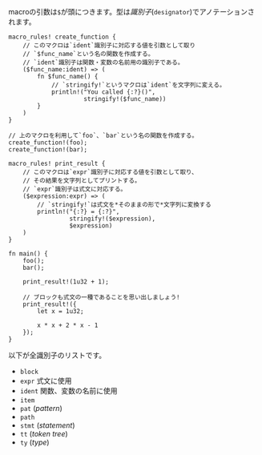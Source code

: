 <!-- The arguments of a macro are prefixed by a dollar sign `$` and type annotated
with a *designator*: -->
macroの引数は`$`が頭につきます。型は*識別子*(`designator`)でアノテーションされます。

``` rust,editable
macro_rules! create_function {
    // このマクロは`ident`識別子に対応する値を引数として取り
    // `$func_name`という名の関数を作成する。
    // `ident`識別子は関数・変数の名前用の識別子である。
    ($func_name:ident) => (
        fn $func_name() {
            // `stringify!`というマクロは`ident`を文字列に変える。
            println!("You called {:?}()",
                     stringify!($func_name))
        }
    )
}

// 上のマクロを利用して`foo`、`bar`という名の関数を作成する。
create_function!(foo);
create_function!(bar);

macro_rules! print_result {
    // このマクロは`expr`識別子に対応する値を引数として取り、
    // その結果を文字列としてプリントする。
    // `expr`識別子は式文に対応する。
    ($expression:expr) => (
        // `stringify!`は式文を*そのままの形で*文字列に変換する
        println!("{:?} = {:?}",
                 stringify!($expression),
                 $expression)
    )
}

fn main() {
    foo();
    bar();

    print_result!(1u32 + 1);

    // ブロックも式文の一種であることを思い出しましょう!
    print_result!({
        let x = 1u32;

        x * x + 2 * x - 1
    });
}

```

<!-- This is a list of all the designators: -->
以下が全識別子のリストです。

* `block`
* `expr` 式文に使用
* `ident` 関数、変数の名前に使用
* `item`
* `pat` (*pattern*)
* `path`
* `stmt` (*statement*)
* `tt` (*token tree*)
* `ty` (*type*)
